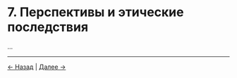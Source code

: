 # 7. Перспективы и этические последствия

...

---
<div class="navigation-links">
<a href="06_Наша_реальная_задача.md" class="nav-link prev-link">← Назад</a> | <a href="08_Будущее_сознания.md" class="nav-link next-link">Далее →</a>
</div>
